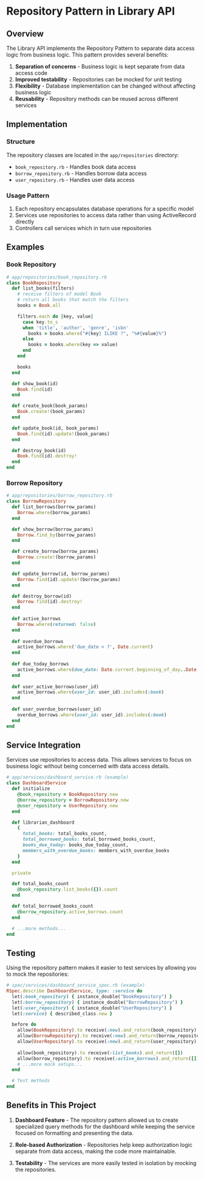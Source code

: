 # Repository Pattern in Library API

## Overview

The Library API implements the Repository Pattern to separate data access logic from business logic. This pattern provides several benefits:

1. **Separation of concerns** - Business logic is kept separate from data access code
2. **Improved testability** - Repositories can be mocked for unit testing
3. **Flexibility** - Database implementation can be changed without affecting business logic
4. **Reusability** - Repository methods can be reused across different services

## Implementation

### Structure

The repository classes are located in the `app/repositories` directory:

- `book_repository.rb` - Handles book data access
- `borrow_repository.rb` - Handles borrow data access
- `user_repository.rb` - Handles user data access

### Usage Pattern

1. Each repository encapsulates database operations for a specific model
2. Services use repositories to access data rather than using ActiveRecord directly
3. Controllers call services which in turn use repositories

## Examples

### Book Repository

```ruby
# app/repositories/book_repository.rb
class BookRepository
  def list_books(filters)
    # receive filters of model Book
    # return all books that match the filters
    books = Book.all

    filters.each do |key, value|
      case key.to_s
      when 'title', 'author', 'genre', 'isbn'
        books = books.where("#{key} ILIKE ?", "%#{value}%")
      else
        books = books.where(key => value)
      end
    end

    books
  end

  def show_book(id)
    Book.find(id)
  end

  def create_book(book_params)
    Book.create!(book_params)
  end

  def update_book(id, book_params)
    Book.find(id).update!(book_params)
  end

  def destroy_book(id)
    Book.find(id).destroy!
  end
end
```

### Borrow Repository

```ruby
# app/repositories/borrow_repository.rb
class BorrowRepository
  def list_borrows(borrow_params)
    Borrow.where(borrow_params)
  end

  def show_borrow(borrow_params)
    Borrow.find_by(borrow_params)
  end

  def create_borrow(borrow_params)
    Borrow.create!(borrow_params)
  end

  def update_borrow(id, borrow_params)
    Borrow.find(id).update!(borrow_params)
  end

  def destroy_borrow(id)
    Borrow.find(id).destroy!
  end
  
  def active_borrows
    Borrow.where(returned: false)
  end
  
  def overdue_borrows
    active_borrows.where('due_date < ?', Date.current)
  end
  
  def due_today_borrows
    active_borrows.where(due_date: Date.current.beginning_of_day..Date.current.end_of_day)
  end
  
  def user_active_borrows(user_id)
    active_borrows.where(user_id: user_id).includes(:book)
  end
  
  def user_overdue_borrows(user_id)
    overdue_borrows.where(user_id: user_id).includes(:book)
  end
end
```

## Service Integration

Services use repositories to access data. This allows services to focus on business logic without being concerned with data access details.

```ruby
# app/services/dashboard_service.rb (example)
class DashboardService
  def initialize
    @book_repository = BookRepository.new
    @borrow_repository = BorrowRepository.new
    @user_repository = UserRepository.new
  end

  def librarian_dashboard
    {
      total_books: total_books_count,
      total_borrowed_books: total_borrowed_books_count,
      books_due_today: books_due_today_count,
      members_with_overdue_books: members_with_overdue_books
    }
  end

  private

  def total_books_count
    @book_repository.list_books({}).count
  end

  def total_borrowed_books_count
    @borrow_repository.active_borrows.count
  end

  # ...more methods...
end
```

## Testing

Using the repository pattern makes it easier to test services by allowing you to mock the repositories:

```ruby
# spec/services/dashboard_service_spec.rb (example)
RSpec.describe DashboardService, type: :service do
  let(:book_repository) { instance_double("BookRepository") }
  let(:borrow_repository) { instance_double("BorrowRepository") }
  let(:user_repository) { instance_double("UserRepository") }
  let(:service) { described_class.new }

  before do
    allow(BookRepository).to receive(:new).and_return(book_repository)
    allow(BorrowRepository).to receive(:new).and_return(borrow_repository)
    allow(UserRepository).to receive(:new).and_return(user_repository)
    
    allow(book_repository).to receive(:list_books).and_return([])
    allow(borrow_repository).to receive(:active_borrows).and_return([])
    # ...more mock setups...
  end

  # Test methods
end
```

## Benefits in This Project

1. **Dashboard Feature** - The repository pattern allowed us to create specialized query methods for the dashboard while keeping the service focused on formatting and presenting the data.

2. **Role-based Authorization** - Repositories help keep authorization logic separate from data access, making the code more maintainable.

3. **Testability** - The services are more easily tested in isolation by mocking the repositories. 